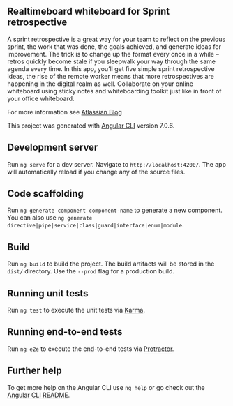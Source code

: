 ## Realtimeboard whiteboard for Sprint retrospective 

A sprint retrospective is a great way for your team to reflect on the previous sprint, the work that was done, the goals achieved, and generate ideas for improvement. The trick is to change up the format every once in a while – retros quickly become stale if you sleepwalk your way through the same agenda every time.
In this app, you’ll get five simple sprint retrospective ideas, the rise of the remote worker means that more retrospectives are happening in the digital realm as well. Collaborate on your online whiteboard using sticky notes and whiteboarding toolkit just like in front of your office whiteboard.

For more information see [Atlassian Blog](https://www.atlassian.com/blog/jira-software/5-fun-sprint-retrospective-ideas-templates)

This project was generated with [Angular CLI](https://github.com/angular/angular-cli) version 7.0.6.

## Development server

Run `ng serve` for a dev server. Navigate to `http://localhost:4200/`. The app will automatically reload if you change any of the source files.

## Code scaffolding

Run `ng generate component component-name` to generate a new component. You can also use `ng generate directive|pipe|service|class|guard|interface|enum|module`.

## Build

Run `ng build` to build the project. The build artifacts will be stored in the `dist/` directory. Use the `--prod` flag for a production build.

## Running unit tests

Run `ng test` to execute the unit tests via [Karma](https://karma-runner.github.io).

## Running end-to-end tests

Run `ng e2e` to execute the end-to-end tests via [Protractor](http://www.protractortest.org/).

## Further help

To get more help on the Angular CLI use `ng help` or go check out the [Angular CLI README](https://github.com/angular/angular-cli/blob/master/README.md).
